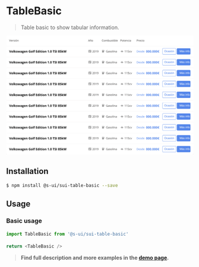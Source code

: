 # TableBasic

> Table basic to show tabular information.

![Table Basic](./assets/preview.png)

## Installation

```sh
$ npm install @s-ui/sui-table-basic --save
```

## Usage

### Basic usage

```js
import TableBasic from '@s-ui/sui-table-basic'

return <TableBasic />
```

> **Find full description and more examples in the [demo page](#).**
